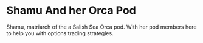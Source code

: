 # Shamu And her Orca Pod
Shamu, matriarch of the a Salish Sea Orca pod. With her pod members here to help you with options trading strategies.
